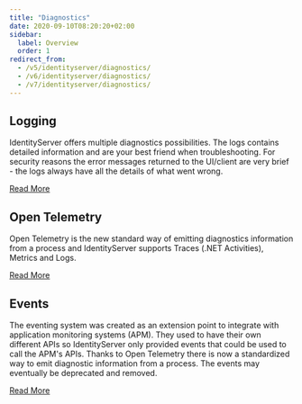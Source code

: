 ```yaml
---
title: "Diagnostics"
date: 2020-09-10T08:20:20+02:00
sidebar:
  label: Overview
  order: 1
redirect_from:
  - /v5/identityserver/diagnostics/
  - /v6/identityserver/diagnostics/
  - /v7/identityserver/diagnostics/
---
```


## Logging

IdentityServer offers multiple diagnostics possibilities. The logs contains detailed information and
are your best friend when troubleshooting. For security reasons the error messages returned
to the UI/client are very brief - the logs always have all the details of what went wrong.

[Read More](/identityserver/v7/diagnostics/logging)

## Open Telemetry

Open Telemetry is the new standard way of emitting diagnostics information from a process and
IdentityServer supports Traces (.NET Activities), Metrics and Logs.

[Read More](/identityserver/v7/diagnostics/otel)

## Events

The eventing system was created as an extension point to integrate with application monitoring
systems (APM). They used to have their own different APIs so IdentityServer only provided events
that could be used to call the APM's APIs. Thanks to Open Telemetry there is now a standardized
way to emit diagnostic information from a process. The events may eventually be deprecated and removed.

[Read More](/identityserver/v7/diagnostics/events)